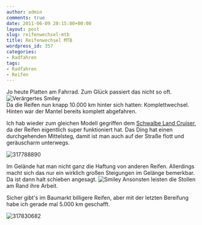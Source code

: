 ```yaml
---
author: admin
comments: true
date: 2011-06-09 20:15:00+00:00
layout: post
slug: reifenwechsel-mtb
title: Reifenwechsel MTB
wordpress_id: 357
categories:
- Radfahren
tags:
- Radfahren
- Reifen
---
```


Jo heute Platten am Fahrrad. Zum Glück passiert das nicht so oft. ![Verärgertes Smiley](https://andydunkel.net/assets/uploads/2011/06/wlEmoticon-angrysmile.png)  
Da die Reifen nun knapp 10.000 km hinter sich hatten: Komplettwechsel. Hinten war der Mantel bereits komplett abgefahren.

Ich hab wieder zum gleichen Modell gegriffen dem [Schwalbe Land Cruiser](http://www.amazon.de/gp/product/B000NVSGC0/ref=as_li_ss_tl?ie=UTF8&tag=ekiwide0b-21&linkCode=as2&camp=1638&creative=19454&creativeASIN=B000NVSGC0), da der Reifen eigentlich super funktioniert hat. Das Ding hat einen durchgehenden Mittelsteg, damit ist man auch auf der Straße flott und geräuscharm unterwegs.

![317788890](https://andydunkel.net/assets/uploads/2011/06/317788890.jpg)

<!-- more -->

Im Gelände hat man nicht ganz die Haftung von anderen Reifen. Allerdings macht sich das nur ein wirklich großen Steigungen im Gelänge bemerkbar. Da ist dann halt schieben angesagt. ![Smiley](https://andydunkel.net/assets/uploads/2011/06/wlEmoticon-smile.png) Ansonsten leisten die Stollen am Rand ihre Arbeit. 

Sicher gibt's im Baumarkt billigere Reifen, aber mit der letzten Bereifung habe ich gerade mal 5.000 km geschafft. 

![317830682](https://andydunkel.net/assets/uploads/2011/06/317830682.jpg)
